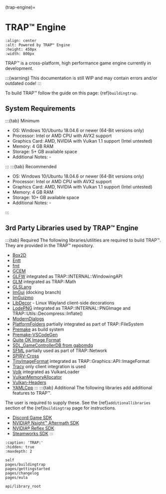 (trap-engine)=

# TRAP™ Engine

```{image} Branding/TRAP.gif
:align: center
:alt: Powered by TRAP™ Engine
:height: 450px
:width: 800px
```

TRAP™ is a cross-platform, high performance game engine currently in development.

:::{warning}
This documentation is still WIP and may contain errors and/or outdated code!
:::

To build TRAP™ follow the guide on this page: {ref}`buildingtrap`.

## System Requirements

:::{tab} Minimum

- OS: Windows 10/Ubuntu 18.04.6 or newer (64-Bit versions only)
- Processor: Intel or AMD CPU with AVX2 support
- Graphics Card: AMD, NVIDIA with Vulkan 1.1 support (Intel untested)
- Memory: 4 GB RAM
- Storage: 5+ GB available space
- Additional Notes: -

:::
:::{tab} Recommended

- OS: Windows 10/Ubuntu 18.04.6 or newer (64-Bit versions only)
- Processor: Intel or AMD CPU with AVX2 support
- Graphics Card: AMD, NVIDIA with Vulkan 1.1 support (Intel untested)
- Memory: 4 GB RAM
- Storage: 10+ GB available space
- Additional Notes: -

:::

## 3rd Party Libraries used by TRAP™ Engine

:::{tab} Required
The following libraries/utilities are required to build TRAP™.
They are provided in the TRAP™ repository.

- [Box2D](https://github.com/erincatto/box2d)
- [Entt](https://github.com/skypjack/entt)
- [fmt](https://github.com/fmtlib/fmt)
- [GCEM](https://github.com/kthohr/gcem)
- [GLFW](https://github.com/glfw/glfw) integrated as TRAP::INTERNAL::WindowingAPI
- [GLM](https://github.com/g-truc/glm) integrated as TRAP::Math
- [GLSLang](https://github.com/GamesTrap/glslang)
- [ImGui](https://github.com/GamesTrap/imgui) (docking branch)
- [ImGuizmo](https://github.com/CedricGuillemet/ImGuizmo)
- [LibDecor](https://gitlab.freedesktop.org/libdecor/libdecor) - Linux Wayland client-side decorations
- [LodePNG](https://github.com/lvandeve/lodepng) integrated as TRAP::INTERNAL::PNGImage and TRAP::Utils::Decompress::Inflate()
- [ModernDialogs](https://github.com/GamesTrap/ModernDialogs)
- [PlatformFolders](https://github.com/sago007/PlatformFolders) partially integrated as part of TRAP::FileSystem
- [Premake](https://github.com/premake/premake-core) as build system
- [Premake-VSCodeGen](https://github.com/GamesTrap/Premake-VSCodeGen)
- [Quite OK Image Format](https://github.com/phoboslab/qoi)
- [SDL_GameControllerDB from gabomdq](https://github.com/gabomdq/SDL_GameControllerDB)
- [SFML](https://github.com/SFML/SFML) partially used as part of TRAP::Network
- [SPIRV-Cross](https://github.com/GamesTrap/SPIRV-Cross)
- [TinyImageFormat](https://github.com/DeanoC/tiny_imageformat) integrated as TRAP::Graphics::API::ImageFormat
- [Tracy](https://github.com/wolfpld/tracy) only client integration is used
- [Volk](https://github.com/zeux/volk) integrated as VulkanLoader
- [VulkanMemoryAllocator](https://github.com/GPUOpen-LibrariesAndSDKs/VulkanMemoryAllocator)
- [Vulkan-Headers](https://github.com/KhronosGroup/Vulkan-Headers)
- [YAMLCpp](https://github.com/jbeder/yaml-cpp)
:::
:::{tab} Additional
The following libraries add additional features to TRAP™.  

The user is required to supply these. See the {ref}`additionallibraries` section of the {ref}`buildingtrap` page for instructions.

- [Discord Game SDK](https://discord.com/developers/docs/game-sdk/sdk-starter-guide)
- [NVIDIA® Nsight™ Aftermath SDK](https://developer.nvidia.com/nsight-aftermath)
- [NVIDIA® Reflex SDK](https://developer.nvidia.com/performance-rendering-tools/reflex)
- [Steamworks SDK](https://partner.steamgames.com/doc/sdk)
:::


```{toctree}
:caption: 'TRAP:'
:hidden: true
:maxdepth: 2

self
pages/buildingtrap
pages/gettingstarted
pages/changelog
pages/eula

api/library_root
```
